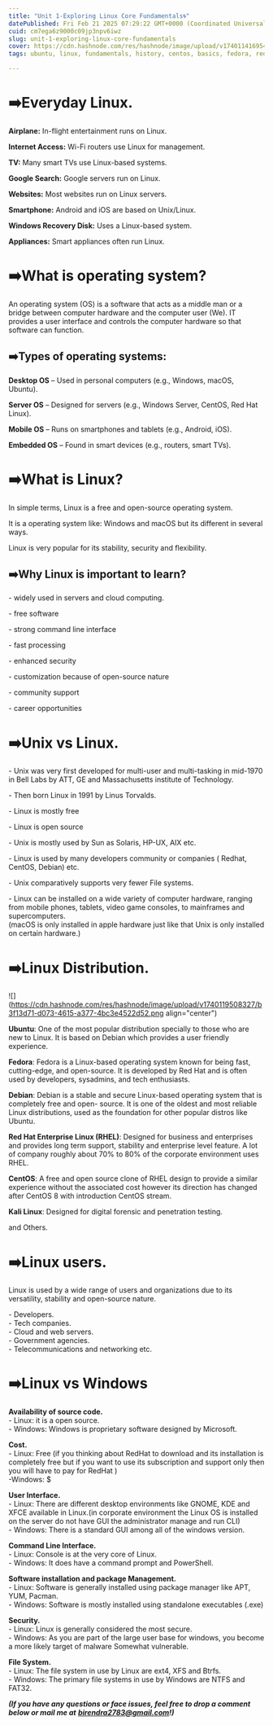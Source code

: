 ```yaml
---
title: "Unit 1-Exploring Linux Core Fundamentals🌀"
datePublished: Fri Feb 21 2025 07:29:22 GMT+0000 (Coordinated Universal Time)
cuid: cm7ega6z9000c09jp3npv6iwz
slug: unit-1-exploring-linux-core-fundamentals
cover: https://cdn.hashnode.com/res/hashnode/image/upload/v1740114169545/ade3ba89-f97f-43df-9956-0f258316f88b.webp
tags: ubuntu, linux, fundamentals, history, centos, basics, fedora, red-hat

---
```


# ➡️**Everyday Linux.**

**Airplane:** In-flight entertainment runs on Linux.

**Internet Access:** Wi-Fi routers use Linux for management.

**TV:** Many smart TVs use Linux-based systems.

**Google Search:** Google servers run on Linux.

**Websites:** Most websites run on Linux servers.

**Smartphone:** Android and iOS are based on Unix/Linux.

**Windows Recovery Disk:** Uses a Linux-based system.

**Appliances:** Smart appliances often run Linux.

# **➡️What is operating system?**

An operating system (OS) is a software that acts as a middle man or a bridge between computer hardware and the computer user (We). IT provides a user interface and controls the computer hardware so that software can function.

## ➡️Types of operating systems:  

**Desktop OS** – Used in personal computers (e.g., Windows, macOS, Ubuntu).

**Server OS** – Designed for servers (e.g., Windows Server, CentOS, Red Hat Linux).

**Mobile OS** – Runs on smartphones and tablets (e.g., Android, iOS).

**Embedded OS** – Found in smart devices (e.g., routers, smart TVs).

# ➡️**What is Linux?**

In simple terms, Linux is a free and open-source operating system.

It is a operating system like: Windows and macOS but its different in several ways.

Linux is very popular for its stability, security and flexibility.  

## **➡️Why Linux is important to learn?**

\- widely used in servers and cloud computing.

\- free software

\- strong command line interface

\- fast processing

\- enhanced security

\- customization because of open-source nature

\- community support

\- career opportunities

# **➡️Unix vs Linux.**

\- Unix was very first developed for multi-user and multi-tasking in mid-1970 in Bell Labs by ATT, GE and Massachusetts institute of Technology.

\- Then born Linux in 1991 by Linus Torvalds.

\- Linux is mostly free

\- Linux is open source

\- Unix is mostly used by Sun as Solaris, HP-UX, AIX etc.

\- Linux is used by many developers community or companies ( Redhat, CentOS, Debian) etc.

\- Unix comparatively supports very fewer File systems.

\- Linux can be installed on a wide variety of computer hardware, ranging from mobile phones, tablets, video game consoles, to mainframes and supercomputers.  
(macOS is only installed in apple hardware just like that Unix is only installed on certain hardware.)

# ➡️**Linux Distribution.**

![](https://cdn.hashnode.com/res/hashnode/image/upload/v1740119508327/b3f13d71-d073-4615-a377-4bc3e4522d52.png align="center")

**Ubuntu**: One of the most popular distribution specially to those who are new to Linux. It is based on Debian which provides a user friendly experience.  

**Fedora**: Fedora is a Linux-based operating system known for being fast, cutting-edge, and open-source. It is developed by Red Hat and is often used by developers, sysadmins, and tech enthusiasts.

**Debian**: Debian is a stable and secure Linux-based operating system that is completely free and open- source. It is one of the oldest and most reliable Linux distributions, used as the foundation for other popular distros like Ubuntu.

**Red Hat Enterprise Linux (RHEL)**: Designed for business and enterprises and provides long term support, stability and enterprise level feature. A lot of company roughly about 70% to 80% of the corporate environment uses RHEL.

**CentOS**: A free and open source clone of RHEL design to provide a similar experience without the associated cost however its direction has changed after CentOS 8 with introduction CentOS stream.

**Kali Linux**: Designed for digital forensic and penetration testing.  

and Others.

# ➡️**Linux users.**

Linux is used by a wide range of users and organizations due to its versatility, stability and open-source nature.

\- Developers.  
\- Tech companies.  
\- Cloud and web servers.  
\- Government agencies.  
\- Telecommunications and networking etc.

# ➡️**Linux vs Windows**

**Availability of source code.**  
\- Linux: it is a open source.  
\- Windows: Windows is proprietary software designed by Microsoft.

**Cost.**  
\- Linux: Free (if you thinking about RedHat to download and its installation is completely free but if you want to use its subscription and support only then you will have to pay for RedHat )  
\-Windows: $

**User Interface.**  
\- Linux: There are different desktop environments like GNOME, KDE and XFCE available in Linux.(in corporate environment the Linux OS is installed on the server do not have GUI the administrator manage and run CLI)  
\- Windows: There is a standard GUI among all of the windows version.

**Command Line Interface.**  
\- Linux: Console is at the very core of Linux.  
\- Windows: It does have a command prompt and PowerShell.

**Software installation and package Management.**  
\- Linux: Software is generally installed using package manager like APT, YUM, Pacman.  
\- Windows: Software is mostly installed using standalone executables (.exe)

**Security.**  
\- Linux: Linux is generally considered the most secure.  
\- Windows: As you are part of the large user base for windows, you become a more likely target of malware Somewhat vulnerable.  
  
**File System.**  
\- Linux: The file system in use by Linux are ext4, XFS and Btrfs.  
\- Windows: The primary file systems in use by Windows are NTFS and FAT32.

***(If you have any questions or face issues, feel free to drop a comment below or mail me at*** [***birendra2783@gmail.com***](mailto:birendra2783@gmail.com)***!)***

#